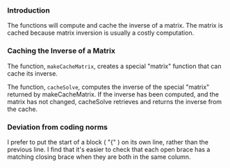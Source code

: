 ### Introduction

The functions will compute and cache the inverse of a matrix. The matrix is
cached because matrix inversion is usually a costly computation.

### Caching the Inverse of a Matrix

The function, `makeCacheMatrix`, creates a special "matrix" function that can
cache its inverse.

The function, `cacheSolve`, computes the inverse of the special "matrix"
returned by makeCacheMatrix. If the inverse has been computed, and the matrix
has not changed, cacheSolve retrieves and returns the inverse from the cache.

### Deviation from coding norms

I prefer to put the start of a block ( "{" ) on its own line, rather than the
previous line. I find that it's easier to check that each open brace has a
matching closing brace when they are both in the same column.
